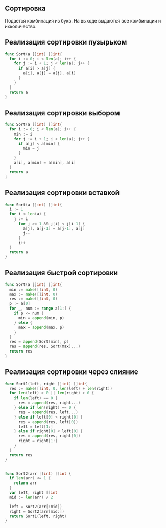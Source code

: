 ## Сортировка

Подается комбинация из букв. На выходе выдаются все комбинации и ихколичество.

## Реализация сортировки пузырьком

```go
func Sort(a []int) []int{
  for i := 0; i < len(a); i++ {
    for j := i + 1; j < len(a); j++ {
      if a[i] > a[j] {
        a[i], a[j] = a[j], a[i]
      }
    }
  }
  return a
}
```

## Реализация сортировки выбором

```go
func Sort(a []int) []int{
  for i := 0; i < len(a); i++ {
    min := i
    for j := i + 1; j < len(a); j++ {
      if a[j] < a[min] {
        min = j
      }
    }
    a[i], a[min] = a[min], a[i]
  }
  return a
}
```

## Реализация сортировки вставкой

```go
func Sort(a []int) []int{
  i := 1
  for i < len(a) {
    j := i
      for j >= 1 && j[i] < j[i-1] {
        a[j], a[j-1] = a[j-1], a[j]
        j--
      }
      i++
  }
  return a
}
```

## Реализация быстрой сортировки

```go
func Sort(a []int) []int{
  min := make([]int, 0)
  max := make([]int. 0)
  res := make([]int, 0)
  p := a[0]
  for _, num := range a[1:] {
    if p <= num {
      min = append(min, p)
    } else {
      max = append(max, p)
    }
  }
  res = append(Sort(min), p)
  res = append(res, Sort(max)...)
  return res
}
```

## Реализация сортировки через слияние

```go
func Sort1(left, right []int) []int{
  res := make([]int, 0, len(left) + len(right))
  for len(left) > 0 || len(right) > 0 {
    if len(left) == 0 {
      res = append(res, right...)
    } else if len(right) == 0 {
      res = append(res, left...)
    } else if left[0] < right[0] {
      res = append(res, left[0])
      left = left[1:]
    } else if right[0] < left[0] {
      res = append(res, right[0])
      right = right[1:]
    }
  }
  return res
}


func Sort2(arr []int) []int {
  if len(arr) <= 1 {
    return arr
  }
  var left, right []int
  mid := len(arr) / 2

  left = Sort2(arr[:mid])
  right = Sort2(arr[mid:])
  return Sort1(left, right)
}
```

